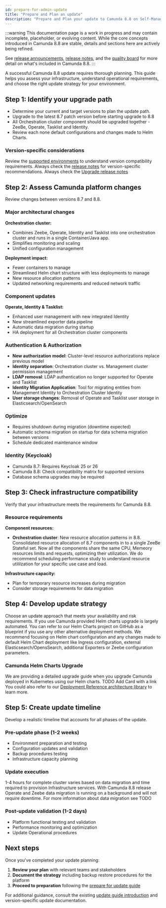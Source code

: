 ```yaml
---
id: prepare-for-admin-update
title: "Prepare and Plan an update"
description: "Prepare and Plan your update to Camunda 8.8 on Self-Managed - Administrator guide."
---
```


:::warning
This documentation page is a work in progress and may contain incomplete, placeholder, or evolving content. While the core concepts introduced in Camunda 8.8 are stable, details and sections here are actively being refined.

See [release announcements](/reference/announcements-release-notes/880/880-announcements.md), [release notes](/reference/announcements-release-notes/880/880-release-notes.md), and the [quality board](https://github.com/orgs/camunda/projects/187/views/15) for more detail on what's included in Camunda 8.8.
:::

A successful Camunda 8.8 update requires thorough planning. This guide helps you assess your infrastructure, understand operational requirements, and choose the right update strategy for your environment.

## Step 1: Identify your upgrade path

- Determine your current and target versions to plan the update path.
- Upgrade to the latest 8.7 patch version before starting upgrade to 8.8
- All Orchestration cluster component should be upgraded together - ZeeBe, Operate, Tasklist and Identity.
- Review each none default configurations and changes made to Helm Charts.

### Version-specific considerations

Review the [supported environments](/reference/supported-environments.md#component-version-matrix) to understand version compatibility requirements.
Always check the [release notes](/reference/announcements-release-notes/880/880-release-notes.md) for version-specific recommendations.
Always check the [Upgrade release notes](../../operational-guides/update-guide/870-to-880.md)

## Step 2: Assess Camunda platform changes

Review changes between versions 8.7 and 8.8.

### Major architectural changes

**Orchestration cluster:**

- Combines Zeebe, Operate, Identity and Tasklist into one orchestration cluster and runs in a single Container/Java app.
- Simplifies monitoring and scaling
- Unified configuration management

**Deployment impact:**

- Fewer containers to manage
- Streamlined Helm chart structure with less deployments to manage
- New resource allocation patterns
- Updated networking requirements and reduced network traffic

### Component updates

**Operate, Identity & Tasklist:**

- Enhanced user management with new integrated Identity
- New streamlined exporter data pipeline
- Automatic data migration during startup
- HA deployment for all Orchestration cluster components

### Authentication & Authorization

- **New authorization model**: Cluster-level resource authorizations replace previous model
- **Identity separation**: Orchestration cluster vs. Management cluster permission management
- **LDAP removal**: LDAP authentication no longer supported for Operate and Tasklist
- **Identity Migration Application**: Tool for migrating entities from Management Identity to Orchestration Cluster Identity
- **User storage changes**: Removal of Operate and Tasklist user storage in Elasticsearch/OpenSearch

### Optimize

- Requires shutdown during migration (downtime expected)
- Automatic schema migration on startup for data schema migration between versions
- Schedule dedicated maintenance window

### Identity (Keycloak)

- Camunda 8.7: Requires Keycloak 25 or 26
- Camunda 8.8: Check compatibility matrix for supported versions
- Database schema upgrades may be required

## Step 3: Check infrastructure compatibility

Verify that your infrastructure meets the requirements for Camunda 8.8.

### Resource requirements

**Component resources:**

- **Orchestration cluster**: New resource allocation patterns in 8.8. Consolidated resource allocation of 8.7 components in to a single ZeeBe Stateful set. Now all the components share the same CPU, Memeory resources limits and requests, optimizing their utilization. We do recommend scheduling performance study to understand resource utililzation for your specific use case and load.

**Infrastructure capacity:**

- Plan for temporary resource increases during migration
- Consider storage requirements for data migration

## Step 4: Develop update strategy

Choose an update approach that meets your availability and risk requirements.
If you use Camunda provided Helm charts upgrade is largely automated. You can refer to our Helm Charts project on GitHub as a blueprint if you use any other alternative deployment methods. We recommend focusing on Helm chart configuration and any changes made to default Helm Chart deployment like Ingress configuration, external Elasticsearch/OpensSearch, additional Exporters or Zeebe configuration parameters.

### Camunda Helm Charts Upgrade

We are providing a detailed upgrade guide when you upgrade Camunda deployed in Kubernetes using our Helm charts.
TODO Add Card with a link
You could also refer to our [Deployment Reference architecture library](../../reference-architecture/reference-architecture.md) to learn more.

## Step 5: Create update timeline

Develop a realistic timeline that accounts for all phases of the update.

### Pre-update phase (1-2 weeks)

- Environment preparation and testing
- Configuration updates and validation
- Backup procedures testing
- Infrastructure capacity planning

### Update execution

1-4 hours for complete cluster varies based on data migration and time required to provision Infrastructure services.
With Camunda 8.8 release Operate and Zeebe data migration is running on a background and will not require downtime. For more information about data migration see TODO

### Post-update validation (1-2 days)

- Platform functional testing and validation
- Performance monitoring and optimization
- Update Operational procedures

## Next steps

Once you've completed your update planning:

1. **Review your plan** with relevant teams and stakeholders
2. **Document the strategy** including backup restore procedures for the platform
3. **Proceed to preparation** following the [prepare for update guide](./prepare-for-update.md)

For additional guidance, consult the existing [update guide introduction](/self-managed/operational-guides/update-guide/introduction.md) and version-specific update documentation.
